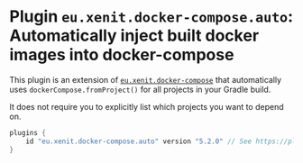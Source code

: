 # Plugin `eu.xenit.docker-compose.auto`: Automatically inject built docker images into docker-compose

This plugin is an extension of [`eu.xenit.docker-compose`](./02-plugin-docker-compose.md) that automatically uses `dockerCompose.fromProject()` for all projects in your Gradle build.

It does not require you to explicitly list which projects you want to depend on.

```groovy
plugins {
    id "eu.xenit.docker-compose.auto" version "5.2.0" // See https://plugins.gradle.org/plugin/eu.xenit.docker-compose.auto for the latest version
}
```
